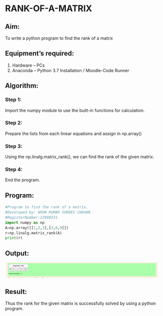 # RANK-OF-A-MATRIX
## Aim:
To write a python program to find the rank of a matrix
## Equipment’s required:
1. 	Hardware – PCs
2. 	Anaconda – Python 3.7 Installation / Moodle-Code Runner
## Algorithm:
### Step 1: 
Import the numpy module to use the built-in functions for calculation.

### Step 2: 
Prepare the lists from each linear equations and assign in np.array()

### Step 3: 
Using the np.linalg.matrix_rank(), we can find the rank of the given matrix.

### Step 4: 
End the program.

## Program:
```python
#Program to find the rank of a matrix.
#Developed by: ARUN KUMAR SUKDEV CHAVAN
#RegisterNumber:22008531
import numpy as np
A=np.array([[1,2,3],[3,6,9]])
r=np.linalg.matrix_rank(A)
print(r)
```
## Output:
![output](/rank.png)

## Result:
Thus the rank for the given matrix is successfully solved by  using a python program.

